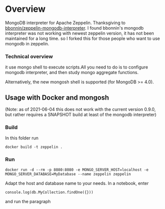 # Overview
MongoDB interpreter for Apache Zeppelin. Thanksgiving to [bbonnin/zeppelin-mongodb-interpreter](https://github.com/bbonnin/zeppelin-mongodb-interpreter).
I found bbonnin's mongodb interpreter was not working with newest zeppelin version, it has not been maintained for a long time.
so I forked this for those people who want to use mongodb in zeppelin.

### Technical overview
it use mongo shell to execute scripts.All you need to do is to configure mongodb interpreter,
and then study mongo aggregate functions.

Alternatively, the new mongosh shell is supported (for MongoDB >= 4.0). 

## Usage with Docker and mongosh

(Note: as of 2021-06-04 this does not work with the current version 0.9.0, but rather requires a SNAPSHOT build at least of the mongodb interpreter)

### Build

In this folder run

```
docker build -t zeppelin .
```

### Run

```
docker run -d --rm -p 8080:8080 -e MONGO_SERVER_HOST=localhost -e MONGO_SERVER_DATABASE=MyDatabase --name zeppelin zeppelin
```

Adapt the host and database name to your needs. In a notebook, enter

```
console.log(db.MyCollection.findOne({}))
```

and run the paragraph



